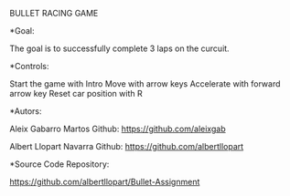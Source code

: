 BULLET RACING GAME

*Goal:

The goal is to successfully complete 3 laps on the curcuit.

*Controls:

Start the game with Intro
Move with arrow keys
Accelerate with forward arrow key
Reset car position with R

*Autors:

Aleix Gabarro Martos
Github: 
https://github.com/aleixgab

Albert Llopart Navarra
Github:
https://github.com/albertllopart

*Source Code Repository:

https://github.com/albertllopart/Bullet-Assignment